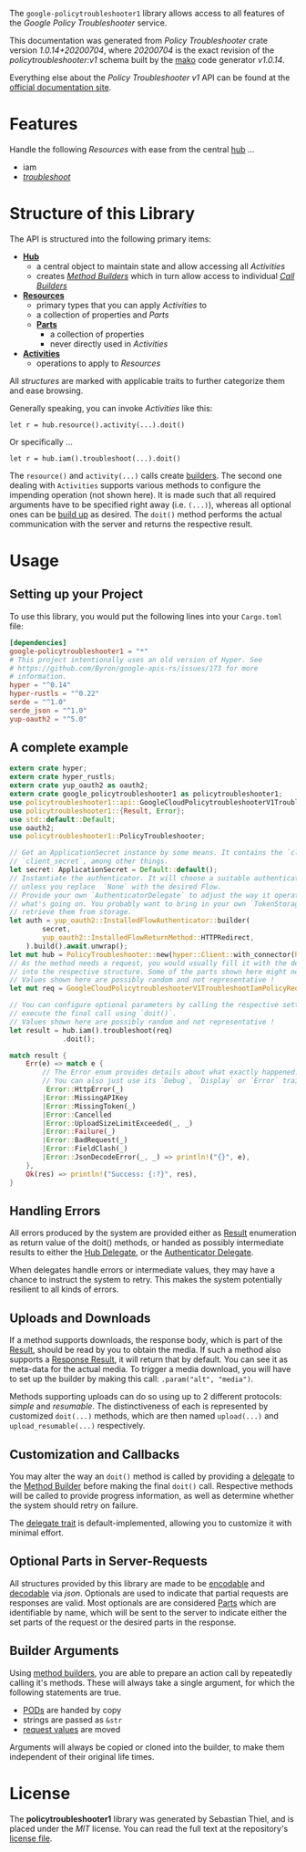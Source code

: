 <!---
DO NOT EDIT !
This file was generated automatically from 'src/mako/api/README.md.mako'
DO NOT EDIT !
-->
The `google-policytroubleshooter1` library allows access to all features of the *Google Policy Troubleshooter* service.

This documentation was generated from *Policy Troubleshooter* crate version *1.0.14+20200704*, where *20200704* is the exact revision of the *policytroubleshooter:v1* schema built by the [mako](http://www.makotemplates.org/) code generator *v1.0.14*.

Everything else about the *Policy Troubleshooter* *v1* API can be found at the
[official documentation site](https://cloud.google.com/iam/).
# Features

Handle the following *Resources* with ease from the central [hub](https://docs.rs/google-policytroubleshooter1/1.0.14+20200704/google_policytroubleshooter1/PolicyTroubleshooter) ... 

* iam
 * [*troubleshoot*](https://docs.rs/google-policytroubleshooter1/1.0.14+20200704/google_policytroubleshooter1/api::IamTroubleshootCall)




# Structure of this Library

The API is structured into the following primary items:

* **[Hub](https://docs.rs/google-policytroubleshooter1/1.0.14+20200704/google_policytroubleshooter1/PolicyTroubleshooter)**
    * a central object to maintain state and allow accessing all *Activities*
    * creates [*Method Builders*](https://docs.rs/google-policytroubleshooter1/1.0.14+20200704/google_policytroubleshooter1/client::MethodsBuilder) which in turn
      allow access to individual [*Call Builders*](https://docs.rs/google-policytroubleshooter1/1.0.14+20200704/google_policytroubleshooter1/client::CallBuilder)
* **[Resources](https://docs.rs/google-policytroubleshooter1/1.0.14+20200704/google_policytroubleshooter1/client::Resource)**
    * primary types that you can apply *Activities* to
    * a collection of properties and *Parts*
    * **[Parts](https://docs.rs/google-policytroubleshooter1/1.0.14+20200704/google_policytroubleshooter1/client::Part)**
        * a collection of properties
        * never directly used in *Activities*
* **[Activities](https://docs.rs/google-policytroubleshooter1/1.0.14+20200704/google_policytroubleshooter1/client::CallBuilder)**
    * operations to apply to *Resources*

All *structures* are marked with applicable traits to further categorize them and ease browsing.

Generally speaking, you can invoke *Activities* like this:

```Rust,ignore
let r = hub.resource().activity(...).doit()
```

Or specifically ...

```ignore
let r = hub.iam().troubleshoot(...).doit()
```

The `resource()` and `activity(...)` calls create [builders][builder-pattern]. The second one dealing with `Activities` 
supports various methods to configure the impending operation (not shown here). It is made such that all required arguments have to be 
specified right away (i.e. `(...)`), whereas all optional ones can be [build up][builder-pattern] as desired.
The `doit()` method performs the actual communication with the server and returns the respective result.

# Usage

## Setting up your Project

To use this library, you would put the following lines into your `Cargo.toml` file:

```toml
[dependencies]
google-policytroubleshooter1 = "*"
# This project intentionally uses an old version of Hyper. See
# https://github.com/Byron/google-apis-rs/issues/173 for more
# information.
hyper = "^0.14"
hyper-rustls = "^0.22"
serde = "^1.0"
serde_json = "^1.0"
yup-oauth2 = "^5.0"
```

## A complete example

```Rust
extern crate hyper;
extern crate hyper_rustls;
extern crate yup_oauth2 as oauth2;
extern crate google_policytroubleshooter1 as policytroubleshooter1;
use policytroubleshooter1::api::GoogleCloudPolicytroubleshooterV1TroubleshootIamPolicyRequest;
use policytroubleshooter1::{Result, Error};
use std::default::Default;
use oauth2;
use policytroubleshooter1::PolicyTroubleshooter;

// Get an ApplicationSecret instance by some means. It contains the `client_id` and 
// `client_secret`, among other things.
let secret: ApplicationSecret = Default::default();
// Instantiate the authenticator. It will choose a suitable authentication flow for you, 
// unless you replace  `None` with the desired Flow.
// Provide your own `AuthenticatorDelegate` to adjust the way it operates and get feedback about 
// what's going on. You probably want to bring in your own `TokenStorage` to persist tokens and
// retrieve them from storage.
let auth = yup_oauth2::InstalledFlowAuthenticator::builder(
        secret,
        yup_oauth2::InstalledFlowReturnMethod::HTTPRedirect,
    ).build().await.unwrap();
let mut hub = PolicyTroubleshooter::new(hyper::Client::with_connector(hyper::net::HttpsConnector::new(hyper_rustls::TlsClient::new())), auth);
// As the method needs a request, you would usually fill it with the desired information
// into the respective structure. Some of the parts shown here might not be applicable !
// Values shown here are possibly random and not representative !
let mut req = GoogleCloudPolicytroubleshooterV1TroubleshootIamPolicyRequest::default();

// You can configure optional parameters by calling the respective setters at will, and
// execute the final call using `doit()`.
// Values shown here are possibly random and not representative !
let result = hub.iam().troubleshoot(req)
             .doit();

match result {
    Err(e) => match e {
        // The Error enum provides details about what exactly happened.
        // You can also just use its `Debug`, `Display` or `Error` traits
         Error::HttpError(_)
        |Error::MissingAPIKey
        |Error::MissingToken(_)
        |Error::Cancelled
        |Error::UploadSizeLimitExceeded(_, _)
        |Error::Failure(_)
        |Error::BadRequest(_)
        |Error::FieldClash(_)
        |Error::JsonDecodeError(_, _) => println!("{}", e),
    },
    Ok(res) => println!("Success: {:?}", res),
}

```
## Handling Errors

All errors produced by the system are provided either as [Result](https://docs.rs/google-policytroubleshooter1/1.0.14+20200704/google_policytroubleshooter1/client::Result) enumeration as return value of
the doit() methods, or handed as possibly intermediate results to either the 
[Hub Delegate](https://docs.rs/google-policytroubleshooter1/1.0.14+20200704/google_policytroubleshooter1/client::Delegate), or the [Authenticator Delegate](https://docs.rs/yup-oauth2/*/yup_oauth2/trait.AuthenticatorDelegate.html).

When delegates handle errors or intermediate values, they may have a chance to instruct the system to retry. This 
makes the system potentially resilient to all kinds of errors.

## Uploads and Downloads
If a method supports downloads, the response body, which is part of the [Result](https://docs.rs/google-policytroubleshooter1/1.0.14+20200704/google_policytroubleshooter1/client::Result), should be
read by you to obtain the media.
If such a method also supports a [Response Result](https://docs.rs/google-policytroubleshooter1/1.0.14+20200704/google_policytroubleshooter1/client::ResponseResult), it will return that by default.
You can see it as meta-data for the actual media. To trigger a media download, you will have to set up the builder by making
this call: `.param("alt", "media")`.

Methods supporting uploads can do so using up to 2 different protocols: 
*simple* and *resumable*. The distinctiveness of each is represented by customized 
`doit(...)` methods, which are then named `upload(...)` and `upload_resumable(...)` respectively.

## Customization and Callbacks

You may alter the way an `doit()` method is called by providing a [delegate](https://docs.rs/google-policytroubleshooter1/1.0.14+20200704/google_policytroubleshooter1/client::Delegate) to the 
[Method Builder](https://docs.rs/google-policytroubleshooter1/1.0.14+20200704/google_policytroubleshooter1/client::CallBuilder) before making the final `doit()` call. 
Respective methods will be called to provide progress information, as well as determine whether the system should 
retry on failure.

The [delegate trait](https://docs.rs/google-policytroubleshooter1/1.0.14+20200704/google_policytroubleshooter1/client::Delegate) is default-implemented, allowing you to customize it with minimal effort.

## Optional Parts in Server-Requests

All structures provided by this library are made to be [encodable](https://docs.rs/google-policytroubleshooter1/1.0.14+20200704/google_policytroubleshooter1/client::RequestValue) and 
[decodable](https://docs.rs/google-policytroubleshooter1/1.0.14+20200704/google_policytroubleshooter1/client::ResponseResult) via *json*. Optionals are used to indicate that partial requests are responses 
are valid.
Most optionals are are considered [Parts](https://docs.rs/google-policytroubleshooter1/1.0.14+20200704/google_policytroubleshooter1/client::Part) which are identifiable by name, which will be sent to 
the server to indicate either the set parts of the request or the desired parts in the response.

## Builder Arguments

Using [method builders](https://docs.rs/google-policytroubleshooter1/1.0.14+20200704/google_policytroubleshooter1/client::CallBuilder), you are able to prepare an action call by repeatedly calling it's methods.
These will always take a single argument, for which the following statements are true.

* [PODs][wiki-pod] are handed by copy
* strings are passed as `&str`
* [request values](https://docs.rs/google-policytroubleshooter1/1.0.14+20200704/google_policytroubleshooter1/client::RequestValue) are moved

Arguments will always be copied or cloned into the builder, to make them independent of their original life times.

[wiki-pod]: http://en.wikipedia.org/wiki/Plain_old_data_structure
[builder-pattern]: http://en.wikipedia.org/wiki/Builder_pattern
[google-go-api]: https://github.com/google/google-api-go-client

# License
The **policytroubleshooter1** library was generated by Sebastian Thiel, and is placed 
under the *MIT* license.
You can read the full text at the repository's [license file][repo-license].

[repo-license]: https://github.com/Byron/google-apis-rsblob/master/LICENSE.md

